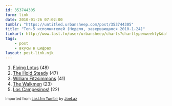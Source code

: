 ```yaml
---
id: 353744305
form: link
date: 2010-01-26 07:02:00
tumblr: "https://untitled.urbansheep.com/post/353744305"
title: "Топ-5 исполнителей (Неделя, завершающаяся 2010-1-24)"
linkurl: http://www.last.fm/user/urbansheep/charts?charttype=weekly&date_to=1264334400
tags:
    - post
    - вкусы в цифрах
layout: post-link.njk
---
```

<ol><li> <a target="_blank" href="http://www.last.fm/music/Flying+Lotus">Flying Lotus</a> (48)</li>
<li> <a target="_blank" href="http://www.last.fm/music/The+Hold+Steady">The Hold Steady</a> (47)</li>
<li> <a target="_blank" href="http://www.last.fm/music/William+Fitzsimmons">William Fitzsimmons</a> (41)</li>
<li> <a target="_blank" href="http://www.last.fm/music/The+Walkmen">The Walkmen</a> (23)</li>
<li> <a target="_blank" href="http://www.last.fm/music/Los+Campesinos%21">Los Campesinos!</a> (22)</li>
</ol><p><small>Imported from <a target="_blank" href="http://joelaz.com/post/23488847/last-fm-tumblr-weekly-top-artists">Last.fm Tumblr</a> by <a target="_blank" href="http://joelaz.com">JoeLaz</a></small></p>
